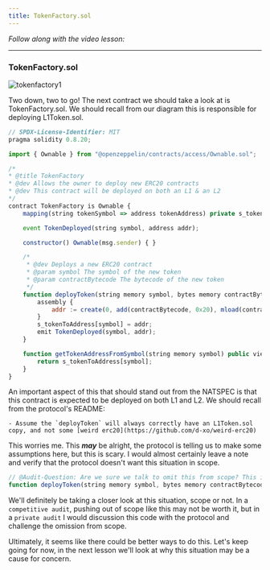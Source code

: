 ```yaml
---
title: TokenFactory.sol
---
```


_Follow along with the video lesson:_

---

### TokenFactory.sol

![tokenfactory1](/security-section-7/9-tokenfactory/tokenfactory1.png)

Two down, two to go! The next contract we should take a look at is TokenFactory.sol. We should recall from our diagram this is responsible for deploying L1Token.sol.

```js
// SPDX-License-Identifier: MIT
pragma solidity 0.8.20;

import { Ownable } from "@openzeppelin/contracts/access/Ownable.sol";

/*
* @title TokenFactory
* @dev Allows the owner to deploy new ERC20 contracts
* @dev This contract will be deployed on both an L1 & an L2
*/
contract TokenFactory is Ownable {
    mapping(string tokenSymbol => address tokenAddress) private s_tokenToAddress;

    event TokenDeployed(string symbol, address addr);

    constructor() Ownable(msg.sender) { }

    /*
     * @dev Deploys a new ERC20 contract
     * @param symbol The symbol of the new token
     * @param contractBytecode The bytecode of the new token
     */
    function deployToken(string memory symbol, bytes memory contractBytecode) public onlyOwner returns (address addr) {
        assembly {
            addr := create(0, add(contractBytecode, 0x20), mload(contractBytecode))
        }
        s_tokenToAddress[symbol] = addr;
        emit TokenDeployed(symbol, addr);
    }

    function getTokenAddressFromSymbol(string memory symbol) public view returns (address addr) {
        return s_tokenToAddress[symbol];
    }
}
```

An important aspect of this that should stand out from the NATSPEC is that this contract is expected to be deployed on both L1 and L2. We should recall from the protocol's README:

```
- Assume the `deployToken` will always correctly have an L1Token.sol copy, and not some [weird erc20](https://github.com/d-xo/weird-erc20)
```

This worries me. This **_may_** be alright, the protocol is telling us to make some assumptions here, but this is scary. I would almost certainly leave a note and verify that the protocol doesn't want this situation in scope.

```js
// @Audit-Question: Are we sure we talk to omit this from scope? This is scary.
function deployToken(string memory symbol, bytes memory contractBytecode) public onlyOwner returns (address addr) {...}
```

We'll definitely be taking a closer look at this situation, scope or not. In a `competitive audit`, pushing out of scope like this may not be worth it, but in a `private audit` I would discussion this code with the protocol and challenge the omission from scope.

Ultimately, it seems like there could be better ways to do this. Let's keep going for now, in the next lesson we'll look at why this situation may be a cause for concern.
